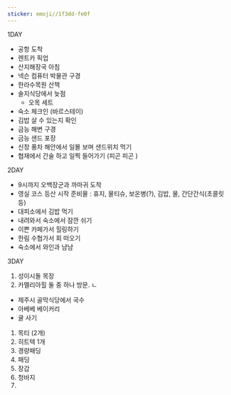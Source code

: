 ```yaml
---
sticker: emoji//1f3dd-fe0f
---
```

1DAY 

- 공항 도착 
- 렌트카 픽업 
- 산지해장국 아침 
- 넥슨 컴퓨터 박물관 구경 
- 한라수목원 산책
- 솔지식당에서 늦점 
  - 오목 세트 
- 숙소 체크인 (바르스테이)
- 김밥 살 수 있는지 확인 
- 금능 해변 구경 
- 금능 샌드 포장 
- 신창 풍차 해안에서 일몰 보며 샌드위치 먹기 
- 협재에서 간술 하고 일찍 들어가기 (피곤 피곤 )

2DAY
- 9시까지 오백장군과 까마귀 도착
- 영실 코스 등산 시작
  준비물 : 휴지, 물티슈, 보온병(?), 김밥, 물, 간단간식(초콜릿 등)
- 대피소에서 김밥 먹기 
- 내려와서 숙소에서 잠깐 쉬기 
- 이쁜 카페가서 힐링하기 
- 한림 수협가서 회 떠오기 
- 숙소에서 와인과 냠냠 

3DAY

1. 성이시돌 목장
2. 카멜리아힐 
 둘 중 하나 방문. ㄴ
- 제주시 골막식당에서 국수 
- 아베베 베이커리 
- 귤 사기 


1. 목티 (2개)
2. 히트텍 1개 
3. 경량패딩
4. 패딩 
5. 장갑 
6. 청바지
7. 